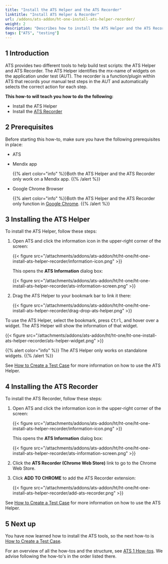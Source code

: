 ```yaml
---
title: "Install the ATS Helper and the ATS Recorder"
linktitle: "Install ATS Helper & Recorder"
url: /addons/ats-addon/ht-one-install-ats-helper-recorder/
weight: 2
description: "Describes how to install the ATS Helper and the ATS Recorder tool."
tags: ["ATS", "testing"]
---
```


## 1 Introduction

ATS provides two different tools to help build test scripts: the ATS Helper and ATS Recorder. The ATS Helper identifies the mx-name of widgets on the application under test (AUT). The recorder is a function/plugin within ATS that records your manual test steps in the AUT and automatically selects the correct action for each step.

**This how-to will teach you  how to do the following:**

* Install the ATS Helper
* Install the [ATS Recorder](/addons/ats-addon/rg-one-recorder/)

## 2 Prerequisites
Before starting this how-to, make sure you have the following prerequisites in place:

*  ATS
*  Mendix app

	{{% alert color="info" %}}Both the ATS Helper and the ATS Recorder only work on a Mendix app.
	{{% /alert %}}

*  Google Chrome Browser

	{{% alert color="info" %}}Both the ATS Helper and the ATS Recorder only function in [Google Chrome](https://www.google.com/chrome/browser/). 
	{{% /alert %}}

## 3 Installing the ATS Helper

To install the ATS Helper, follow these steps:

1.  Open ATS and click the information icon in the upper-right corner of the screen:

    {{< figure src="/attachments/addons/ats-addon/ht/ht-one/ht-one-install-ats-helper-recorder/information-icon.png" >}}

    This opens the **ATS Information** dialog box:
   
    {{< figure src="/attachments/addons/ats-addon/ht/ht-one/ht-one-install-ats-helper-recorder/ats-information-screen.png" >}}

2.	Drag the ATS Helper to your bookmark bar to link it there:

    {{< figure src="/attachments/addons/ats-addon/ht/ht-one/ht-one-install-ats-helper-recorder/drag-drop-ats-helper.png" >}}

To use the ATS Helper, select the bookmark, press <kbd>Ctrl</kbd>, and hover over a widget. The ATS Helper will show the information of that widget.

{{< figure src="/attachments/addons/ats-addon/ht/ht-one/ht-one-install-ats-helper-recorder/ats-helper-widget.png" >}}

{{% alert color="info" %}}
The ATS Helper only works on standalone widgets.
{{% /alert %}}

See [How to Create a Test Case](/addons/ats-addon/ht-one-create-a-test-case/) for more information on how to use the ATS Helper.

## 4 Installing the ATS Recorder

To install the ATS Recorder, follow these steps:

1.	Open ATS and click the information icon in the upper-right corner of the screen:

    {{< figure src="/attachments/addons/ats-addon/ht/ht-one/ht-one-install-ats-helper-recorder/information-icon.png" >}}
    
    This opens the **ATS Information** dialog box:
    
    {{< figure src="/attachments/addons/ats-addon/ht/ht-one/ht-one-install-ats-helper-recorder/ats-information-screen.png" >}}

2.	Click the **ATS Recorder (Chrome Web Store)** link to go to the Chrome Web Store.
3.  Click **ADD TO CHROME** to add the ATS Recorder extension:

    {{< figure src="/attachments/addons/ats-addon/ht/ht-one/ht-one-install-ats-helper-recorder/add-ats-recorder.png" >}}

See [How to Create a Test Case](/addons/ats-addon/ht-one-create-a-test-case/) for more information on how to use the ATS Helper.

## 5 Next up

You have now learned how to install the ATS tools, so the next how-to is [How to Create a Test Case](/addons/ats-addon/ht-one-create-a-test-case/).

For an overview of all the how-tos and the structure, see [ATS 1 How-tos](/addons/ats-addon/ht-one/). We advise following the how-to's in the order listed there.
